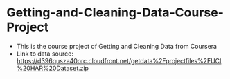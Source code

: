 # Getting-and-Cleaning-Data-Course-Project
* This is the course project of Getting and Cleaning Data from Coursera
* Link to data source: https://d396qusza40orc.cloudfront.net/getdata%2Fprojectfiles%2FUCI%20HAR%20Dataset.zip

